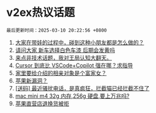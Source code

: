 # v2ex热议话题

`最后更新时间：2025-03-10 20:22:56 +0800`

1. [大家在带娃的过程中，碰到这种小朋友都是怎么做的？](https://www.v2ex.com/t/1117126)
1. [请问大家 新车选择白色车漆 后期会发黄吗](https://www.v2ex.com/t/1117141)
1. [来点非技术话题，我对王局认知大翻天。](https://www.v2ex.com/t/1117212)
1. [Cursor 到底比 VSCode+Copilot 强在哪？求指导](https://www.v2ex.com/t/1117083)
1. [家里要给介绍的相亲对象是个富家女？](https://www.v2ex.com/t/1117164)
1. [苹果新漏洞？](https://www.v2ex.com/t/1117175)
1. [[送码] 最近骚扰电话，是真疯狂，拦截猫已经拦截不住了](https://www.v2ex.com/t/1117262)
1. [mac mini m4 32g 内存,256g 硬盘,要上万兆吗?](https://www.v2ex.com/t/1117170)
1. [苹果直营店退换货被拒](https://www.v2ex.com/t/1117299)

